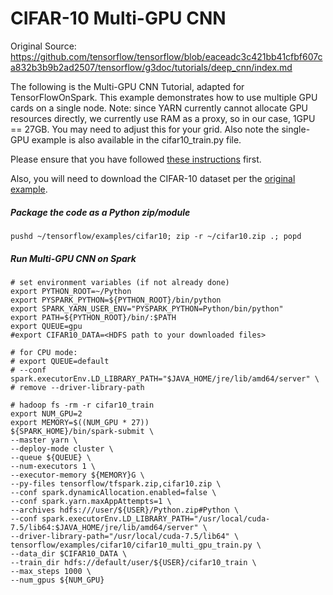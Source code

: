 # CIFAR-10 Multi-GPU CNN

Original Source: https://github.com/tensorflow/tensorflow/blob/eaceadc3c421bb41cfbf607ca832b3b9b2ad2507/tensorflow/g3doc/tutorials/deep_cnn/index.md

The following is the Multi-GPU CNN Tutorial, adapted for TensorFlowOnSpark. This example demonstrates how to use multiple GPU cards on a single node. Note: since YARN currently cannot allocate GPU resources directly, we currently use RAM as a proxy, so in our case, 1GPU == 27GB.  You may need to adjust this for your grid.  Also note the single-GPU example is also available in the cifar10_train.py file.

Please ensure that you have followed [these instructions](https://github.com/yahoo/TensorFlowOnSpark/wiki/GetStarted_YARN) first.

Also, you will need to download the CIFAR-10 dataset per the [original example](https://github.com/tensorflow/tensorflow/blob/eaceadc3c421bb41cfbf607ca832b3b9b2ad2507/tensorflow/g3doc/tutorials/deep_cnn/index.md).

##### Package the code as a Python zip/module

    pushd ~/tensorflow/examples/cifar10; zip -r ~/cifar10.zip .; popd

##### Run Multi-GPU CNN on Spark

    # set environment variables (if not already done)
    export PYTHON_ROOT=~/Python
    export PYSPARK_PYTHON=${PYTHON_ROOT}/bin/python
    export SPARK_YARN_USER_ENV="PYSPARK_PYTHON=Python/bin/python"
    export PATH=${PYTHON_ROOT}/bin/:$PATH
    export QUEUE=gpu
    #export CIFAR10_DATA=<HDFS path to your downloaded files>

    # for CPU mode:
    # export QUEUE=default
    # --conf spark.executorEnv.LD_LIBRARY_PATH="$JAVA_HOME/jre/lib/amd64/server" \
    # remove --driver-library-path

    # hadoop fs -rm -r cifar10_train
    export NUM_GPU=2
    export MEMORY=$((NUM_GPU * 27))
    ${SPARK_HOME}/bin/spark-submit \
    --master yarn \
    --deploy-mode cluster \
    --queue ${QUEUE} \
    --num-executors 1 \
    --executor-memory ${MEMORY}G \
    --py-files tensorflow/tfspark.zip,cifar10.zip \
    --conf spark.dynamicAllocation.enabled=false \
    --conf spark.yarn.maxAppAttempts=1 \
    --archives hdfs:///user/${USER}/Python.zip#Python \
    --conf spark.executorEnv.LD_LIBRARY_PATH="/usr/local/cuda-7.5/lib64:$JAVA_HOME/jre/lib/amd64/server" \
    --driver-library-path="/usr/local/cuda-7.5/lib64" \
    tensorflow/examples/cifar10/cifar10_multi_gpu_train.py \
    --data_dir $CIFAR10_DATA \
    --train_dir hdfs://default/user/${USER}/cifar10_train \
    --max_steps 1000 \
    --num_gpus ${NUM_GPU}

